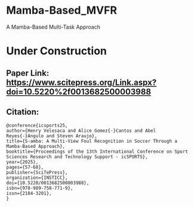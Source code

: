 # Mamba-Based_MVFR
A Mamba-Based Multi-Task Approach

# Under Construction

## Paper Link: https://www.scitepress.org/Link.aspx?doi=10.5220%2f0013682500003988

## Citation: 
```
@conference{icsports25,
author={Henry Velesaca and Alice Gomez{-}Cantos and Abel Reyes{-}Angulo and Steven Araujo},
title={S-amba: A Multi-View Foul Recognition in Soccer Through a Mamba-Based Approach},
booktitle={Proceedings of the 13th International Conference on Sport Sciences Research and Technology Support - icSPORTS},
year={2025},
pages={57-68},
publisher={SciTePress},
organization={INSTICC},
doi={10.5220/0013682500003988},
isbn={978-989-758-771-9},
issn={2184-3201},
}
```
